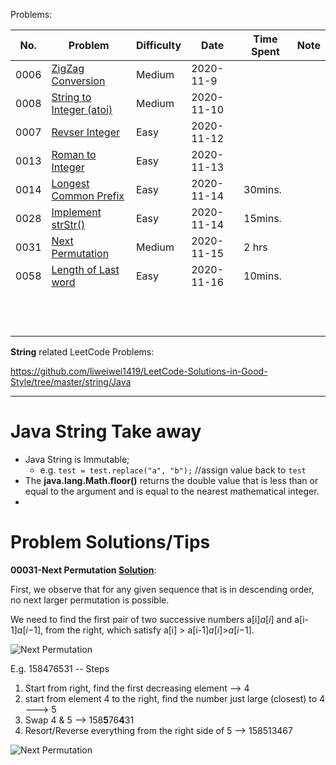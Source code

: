 Problems:

| No.  | Problem                                                      | Difficulty | Date       | Time Spent | Note |
| ---- | ------------------------------------------------------------ | ---------- | ---------- | ---------- | ---- |
| 0006 | [ZigZag Conversion](https://leetcode.com/problems/zigzag-conversion/) | Medium     | 2020-11-9  |            |      |
| 0008 | [String to Integer (atoi)](https://leetcode.com/problems/string-to-integer-atoi/) | Medium     | 2020-11-10 |            |      |
| 0007 | [Revser Integer](https://leetcode.com/problems/reverse-integer/) | Easy       | 2020-11-12 |            |      |
| 0013 | [Roman to Integer](https://leetcode.com/problems/roman-to-integer/) | Easy       | 2020-11-13 |            |      |
| 0014 | [Longest Common Prefix](https://leetcode.com/problems/longest-common-prefix/) | Easy       | 2020-11-14 | 30mins.    |      |
| 0028 | [Implement strStr()](https://leetcode.com/problems/implement-strstr/) | Easy       | 2020-11-14 | 15mins.    |      |
| 0031 | [Next Permutation](https://leetcode.com/problems/next-permutation/) | Medium     | 2020-11-15 | 2 hrs      |      |
| 0058 | [Length of Last word](https://leetcode.com/problems/length-of-last-word/) | Easy       | 2020-11-16 | 10mins.    |      |
|      |                                                              |            |            |            |      |
|      |                                                              |            |            |            |      |
|      |                                                              |            |            |            |      |
|      |                                                              |            |            |            |      |
|      |                                                              |            |            |            |      |
|      |                                                              |            |            |            |      |
|      |                                                              |            |            |            |      |
|      |                                                              |            |            |            |      |
|      |                                                              |            |            |            |      |
|      |                                                              |            |            |            |      |
|      |                                                              |            |            |            |      |
|      |                                                              |            |            |            |      |

**String** related LeetCode Problems: 

https://github.com/liweiwei1419/LeetCode-Solutions-in-Good-Style/tree/master/string/Java

------

# Java String Take away

- Java String is Immutable; 
  - e.g.  `test = test.replace("a", "b");`  //assign value back to `test`
- The **java.lang.Math.floor()** returns the double value that is less than or equal to the argument and is equal to the nearest mathematical integer.
- 





# Problem Solutions/Tips



**00031-Next Permutation [Solution](https://leetcode.com/problems/next-permutation/solution/)**:

First, we observe that for any given sequence that is in descending order, no next larger permutation is possible. 

We need to find the first pair of two successive numbers a[i]*a*[*i*] and a[i-1]*a*[*i*−1], from the right, which satisfy a[i] > a[i-1]*a*[*i*]>*a*[*i*−1].

![ Next Permutation ](https://leetcode.com/media/original_images/31_nums_graph.png)

E.g. 158476531 -- Steps 

1. Start from right, find the first decreasing element --> 4 
2. start from element 4 to the right, find the number just large (closest) to 4 ---> 5
3. Swap 4 & 5 --> 158**5**76**4**31
4. Resort/Reverse everything from the right side of 5 --> 158513467 

![Next Permutation](https://leetcode.com/media/original_images/31_Next_Permutation.gif)

